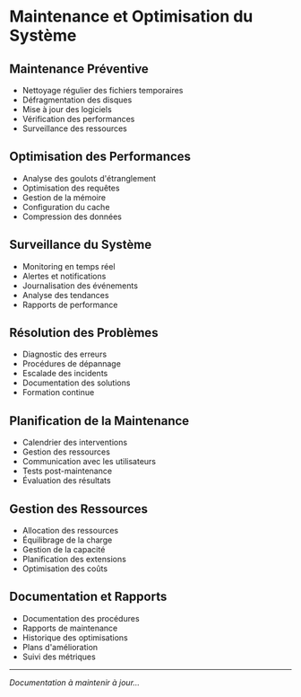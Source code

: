 # Maintenance et Optimisation du Système

## Maintenance Préventive
- Nettoyage régulier des fichiers temporaires
- Défragmentation des disques
- Mise à jour des logiciels
- Vérification des performances
- Surveillance des ressources

## Optimisation des Performances
- Analyse des goulots d'étranglement
- Optimisation des requêtes
- Gestion de la mémoire
- Configuration du cache
- Compression des données

## Surveillance du Système
- Monitoring en temps réel
- Alertes et notifications
- Journalisation des événements
- Analyse des tendances
- Rapports de performance

## Résolution des Problèmes
- Diagnostic des erreurs
- Procédures de dépannage
- Escalade des incidents
- Documentation des solutions
- Formation continue

## Planification de la Maintenance
- Calendrier des interventions
- Gestion des ressources
- Communication avec les utilisateurs
- Tests post-maintenance
- Évaluation des résultats

## Gestion des Ressources
- Allocation des ressources
- Équilibrage de la charge
- Gestion de la capacité
- Planification des extensions
- Optimisation des coûts

## Documentation et Rapports
- Documentation des procédures
- Rapports de maintenance
- Historique des optimisations
- Plans d'amélioration
- Suivi des métriques

---
*Documentation à maintenir à jour...* 